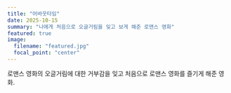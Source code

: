 ```yaml
---
title: "어바웃타임"
date: 2025-10-15
summary: "나에게 처음으로 오글거림을 잊고 보게 해준 로맨스 영화"
featured: true
image:
  filename: "featured.jpg"
  focal_point: "center"
---
```


로맨스 영화의 오글거림에 대한 거부감을 잊고 처음으로 로맨스 영화를 즐기게 해준 영화.
